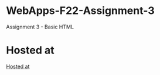 # WebApps-F22-Assignment-3
Assignment 3 - Basic HTML
# Hosted at
[Hosted at]( https://44-563-web-apps-f22.github.io/44563-webapps-assignment-3-ralishanmukhasrinivas/)
